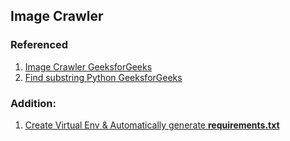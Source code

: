 ## Image Crawler

### Referenced 
1. [Image Crawler GeeksforGeeks](https://www.geeksforgeeks.org/image-scraping-with-python/)
2. [Find substring Python GeeksforGeeks](https://www.geeksforgeeks.org/python-string-find/)

### Addition: 
1. [Create Virtual Env & Automatically generate **requirements.txt**](https://www.javatpoint.com/how-to-create-requirements-txt-file-in-python#:~:text=In%20Python%20requirement.,Typically%20this%20file%20%22requirement.) 